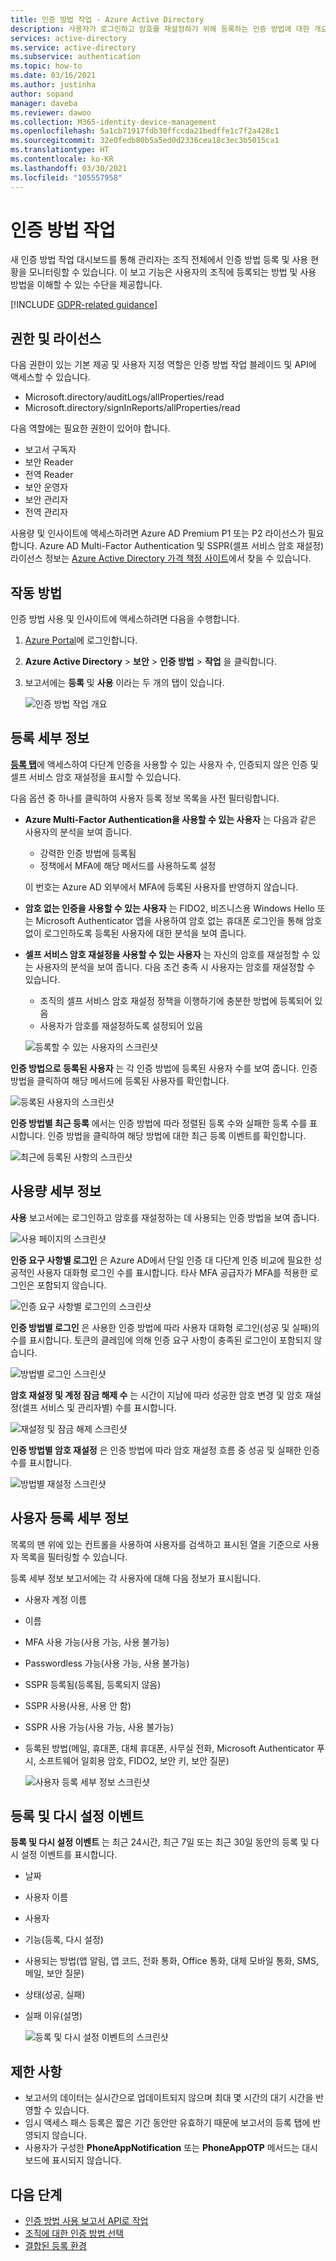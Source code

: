 ```yaml
---
title: 인증 방법 작업 - Azure Active Directory
description: 사용자가 로그인하고 암호를 재설정하기 위해 등록하는 인증 방법에 대한 개요입니다.
services: active-directory
ms.service: active-directory
ms.subservice: authentication
ms.topic: how-to
ms.date: 03/16/2021
ms.author: justinha
author: sopand
manager: daveba
ms.reviewer: dawoo
ms.collection: M365-identity-device-management
ms.openlocfilehash: 5a1cb71917fdb30ffccda21bedffe1c7f2a428c1
ms.sourcegitcommit: 32e0fedb80b5a5ed0d2336cea18c3ec3b5015ca1
ms.translationtype: HT
ms.contentlocale: ko-KR
ms.lasthandoff: 03/30/2021
ms.locfileid: "105557958"
---
```

# <a name="authentication-methods-activity"></a>인증 방법 작업 

새 인증 방법 작업 대시보드를 통해 관리자는 조직 전체에서 인증 방법 등록 및 사용 현황을 모니터링할 수 있습니다. 이 보고 기능은 사용자의 조직에 등록되는 방법 및 사용 방법을 이해할 수 있는 수단을 제공합니다.

[!INCLUDE [GDPR-related guidance](../../../includes/gdpr-dsr-and-stp-note.md)]

## <a name="permissions-and-licenses"></a>권한 및 라이선스

다음 권한이 있는 기본 제공 및 사용자 지정 역할은 인증 방법 작업 블레이드 및 API에 액세스할 수 있습니다.

- Microsoft.directory/auditLogs/allProperties/read
- Microsoft.directory/signInReports/allProperties/read

다음 역할에는 필요한 권한이 있어야 합니다.

- 보고서 구독자
- 보안 Reader
- 전역 Reader
- 보안 운영자
- 보안 관리자
- 전역 관리자

 사용량 및 인사이트에 액세스하려면 Azure AD Premium P1 또는 P2 라이선스가 필요합니다. Azure AD Multi-Factor Authentication 및 SSPR(셀프 서비스 암호 재설정) 라이선스 정보는 [Azure Active Directory 가격 책정 사이트](https://azure.microsoft.com/pricing/details/active-directory/)에서 찾을 수 있습니다.

## <a name="how-it-works"></a>작동 방법

인증 방법 사용 및 인사이트에 액세스하려면 다음을 수행합니다.

1. [Azure Portal](https://portal.azure.com)에 로그인합니다.
1. **Azure Active Directory**  >  **보안**  >  **인증 방법**  >  **작업** 을 클릭합니다.
1. 보고서에는 **등록** 및 **사용** 이라는 두 개의 탭이 있습니다.

   ![인증 방법 작업 개요](media/how-to-authentication-methods-usage-insights/registration-usage-tabs.png)

## <a name="registration-details"></a>등록 세부 정보

[**등록 탭**](https://portal.azure.com/#blade/Microsoft_AAD_IAM/AuthMethodsOverviewBlade)에 액세스하여 다단계 인증을 사용할 수 있는 사용자 수, 인증되지 않은 인증 및 셀프 서비스 암호 재설정을 표시할 수 있습니다. 

다음 옵션 중 하나를 클릭하여 사용자 등록 정보 목록을 사전 필터링합니다.

- **Azure Multi-Factor Authentication을 사용할 수 있는 사용자** 는 다음과 같은 사용자의 분석을 보여 줍니다.
  - 강력한 인증 방법에 등록됨 
  - 정책에서 MFA에 해당 메서드를 사용하도록 설정 
  
  이 번호는 Azure AD 외부에서 MFA에 등록된 사용자를 반영하지 않습니다. 
- **암호 없는 인증을 사용할 수 있는 사용자** 는 FIDO2, 비즈니스용 Windows Hello 또는 Microsoft Authenticator 앱을 사용하여 암호 없는 휴대폰 로그인을 통해 암호 없이 로그인하도록 등록된 사용자에 대한 분석을 보여 줍니다. 
- **셀프 서비스 암호 재설정을 사용할 수 있는 사용자** 는 자신의 암호를 재설정할 수 있는 사용자의 분석을 보여 줍니다. 다음 조건 충족 시 사용자는 암호를 재설정할 수 있습니다.
  - 조직의 셀프 서비스 암호 재설정 정책을 이행하기에 충분한 방법에 등록되어 있음 
  - 사용자가 암호를 재설정하도록 설정되어 있음 

  ![등록할 수 있는 사용자의 스크린샷](media/how-to-authentication-methods-usage-insights/users-capable.png)

**인증 방법으로 등록된 사용자** 는 각 인증 방법에 등록된 사용자 수를 보여 줍니다. 인증 방법을 클릭하여 해당 메서드에 등록된 사용자를 확인합니다.

![등록된 사용자의 스크린샷](media/how-to-authentication-methods-usage-insights/users-registered.png)

**인증 방법별 최근 등록** 에서는 인증 방법에 따라 정렬된 등록 수와 실패한 등록 수를 표시합니다. 인증 방법을 클릭하여 해당 방법에 대한 최근 등록 이벤트를 확인합니다.

![최근에 등록된 사항의 스크린샷](media/how-to-authentication-methods-usage-insights/recently-registered.png)

## <a name="usage-details"></a>사용량 세부 정보

**사용** 보고서에는 로그인하고 암호를 재설정하는 데 사용되는 인증 방법을 보여 줍니다.

![사용 페이지의 스크린샷](media/how-to-authentication-methods-usage-insights/usage-page.png)

**인증 요구 사항별 로그인** 은 Azure AD에서 단일 인증 대 다단계 인증 비교에 필요한 성공적인 사용자 대화형 로그인 수를 표시합니다. 타사 MFA 공급자가 MFA를 적용한 로그인은 포함되지 않습니다.

![인증 요구 사항별 로그인의 스크린샷](media/how-to-authentication-methods-usage-insights/sign-ins-protected.png)

**인증 방법별 로그인** 은 사용한 인증 방법에 따라 사용자 대화형 로그인(성공 및 실패)의 수를 표시합니다. 토큰의 클레임에 의해 인증 요구 사항이 충족된 로그인이 포함되지 않습니다.

![방법별 로그인 스크린샷](media/how-to-authentication-methods-usage-insights/sign-ins-by-method.png)

**암호 재설정 및 계정 잠금 해제 수** 는 시간이 지남에 따라 성공한 암호 변경 및 암호 재설정(셀프 서비스 및 관리자별) 수를 표시합니다.

![재설정 및 잠금 해제 스크린샷](media/how-to-authentication-methods-usage-insights/password-changes.png)

**인증 방법별 암호 재설정** 은 인증 방법에 따라 암호 재설정 흐름 중 성공 및 실패한 인증 수를 표시합니다.

![방법별 재설정 스크린샷](media/how-to-authentication-methods-usage-insights/resets-by-method.png)

## <a name="user-registration-details"></a>사용자 등록 세부 정보 

목록의 맨 위에 있는 컨트롤을 사용하여 사용자를 검색하고 표시된 열을 기준으로 사용자 목록을 필터링할 수 있습니다.

등록 세부 정보 보고서에는 각 사용자에 대해 다음 정보가 표시됩니다.

- 사용자 계정 이름
- 이름
- MFA 사용 가능(사용 가능, 사용 불가능)
- Passwordless 가능(사용 가능, 사용 불가능)
- SSPR 등록됨(등록됨, 등록되지 않음)
- SSPR 사용(사용, 사용 안 함)
- SSPR 사용 가능(사용 가능, 사용 불가능) 
- 등록된 방법(메일, 휴대폰, 대체 휴대폰, 사무실 전화, Microsoft Authenticator 푸시, 소프트웨어 일회용 암호, FIDO2, 보안 키, 보안 질문)

  ![사용자 등록 세부 정보 스크린샷](media/how-to-authentication-methods-usage-insights/registration-details.png)

## <a name="registration-and-reset-events"></a>등록 및 다시 설정 이벤트 

**등록 및 다시 설정 이벤트** 는 최근 24시간, 최근 7일 또는 최근 30일 동안의 등록 및 다시 설정 이벤트를 표시합니다.

- 날짜
- 사용자 이름
- 사용자 
- 기능(등록, 다시 설정)
- 사용되는 방법(앱 알림, 앱 코드, 전화 통화, Office 통화, 대체 모바일 통화, SMS, 메일, 보안 질문)
- 상태(성공, 실패)
- 실패 이유(설명)

  ![등록 및 다시 설정 이벤트의 스크린샷](media/how-to-authentication-methods-usage-insights/registration-and-reset-logs.png)

## <a name="limitations"></a>제한 사항

- 보고서의 데이터는 실시간으로 업데이트되지 않으며 최대 몇 시간의 대기 시간을 반영할 수 있습니다.
- 임시 액세스 패스 등록은 짧은 기간 동안만 유효하기 때문에 보고서의 등록 탭에 반영되지 않습니다.
- 사용자가 구성한 **PhoneAppNotification** 또는 **PhoneAppOTP** 메서드는 대시보드에 표시되지 않습니다. 

## <a name="next-steps"></a>다음 단계

- [인증 방법 사용 보고서 API로 작업](/graph/api/resources/authenticationmethods-usage-insights-overview?view=graph-rest-beta)
- [조직에 대한 인증 방법 선택](concept-authentication-methods.md)
- [결합된 등록 환경](concept-registration-mfa-sspr-combined.md)
